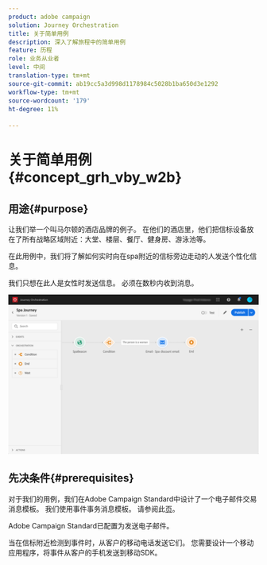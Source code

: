 ```yaml
---
product: adobe campaign
solution: Journey Orchestration
title: 关于简单用例
description: 深入了解旅程中的简单用例
feature: 历程
role: 业务从业者
level: 中间
translation-type: tm+mt
source-git-commit: ab19cc5a3d998d1178984c5028b1ba650d3e1292
workflow-type: tm+mt
source-wordcount: '179'
ht-degree: 11%

---
```



# 关于简单用例{#concept_grh_vby_w2b}

## 用途{#purpose}

让我们举一个叫马尔顿的酒店品牌的例子。 在他们的酒店里，他们把信标设备放在了所有战略区域附近：大堂、楼层、餐厅、健身房、游泳池等。

在此用例中，我们将了解如何实时向在spa附近的信标旁边走动的人发送个性化信息。

我们只想在此人是女性时发送信息。 必须在数秒内收到消息。

![](../assets/journeyuc1_16.png)

## 先决条件{#prerequisites}

对于我们的用例，我们在Adobe Campaign Standard中设计了一个电子邮件交易消息模板。 我们使用事件事务消息模板。 请参阅此[页](https://docs.adobe.com/content/help/zh-Hans/campaign-standard/using/communication-channels/transactional-messaging/about-transactional-messaging.html)。

Adobe Campaign Standard已配置为发送电子邮件。

当在信标附近检测到事件时，从客户的移动电话发送它们。 您需要设计一个移动应用程序，将事件从客户的手机发送到移动SDK。
